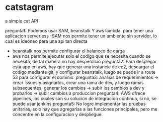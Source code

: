 # catstagram
a simple cat API

pregunta1: Podemos usar SAM, beanstalk Y aws lambda, para tener una aplicacion serverless
  -SAM nos permite tener un ambiente sin servidor, lo cual es ideoneo para una api tan directa
  - beanstalk nos permite configurar el balanceo de carga
  - aws nos permite ejecutar solo el codigo que se necesita cuando se necesita, de tal manera no hay desperdicio
pregunta2: Para desplegar esta app en aws, hay que generar una instancia de ec2, descargar el codigo mediante git, y configurar 
          beanstalk, luego se puede ir a route 53 para configurar el dominio.
pregunta3: analisis de requerimientos -> crear issues y asignarlos, crear una rama de dev, y luego ramas subsecuentes, generar los cambios
            -> subir los cambios a dev y probarlos -> subir cambios a produccion
pregunta4: AWS ofrece pipelines, los cuales son su solucion de integracion continua, si no, se puede usar jenkins
pregunta5: No logre implementar las pruebas unitarias, solo hay que agregarlas a las funciones principales, pero me concentre
          en la configuracion y despliegue.
